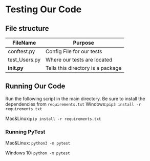 # Testing Our Code

## File structure
|FileName| Purpose |
| ------ | ------ |
| conftest.py | Config File for our tests |
| test_Users.py | Where our tests are located |
| __init.py__| Tells this directory is a package |

## Running Our Code
Run the following script in the main directory.
Be sure to install the dependencies from ```requirements.txt```
Windows:```pip3 install -r requirements.txt```

Mac&Linux:```pip install -r requirements.txt```

### Running PyTest
Mac&Linux: ``` python3 -m pytest ```

Windows 10: ``` python -m pytest ```

